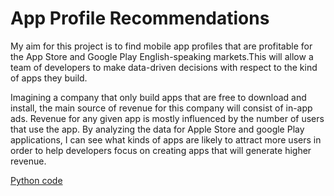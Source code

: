 # App Profile Recommendations

My aim for this project is to find mobile app profiles that are profitable for the App Store and Google Play English-speaking markets.This will allow a team of developers to make data-driven decisions with respect to the kind of apps they build.

Imagining a company that only build apps that are free to download and install, the main source of revenue for this company will consist of in-app ads. Revenue for any given app is mostly influenced by the number of users that use the app. By analyzing the data for Apple Store and google Play applications, I can see what kinds of apps are likely to attract more users in order to help developers focus on creating apps that will generate higher revenue.

[Python code](https://github.com/epanal/epanal.github.io/blob/master/App%20Profile%20Recommendations/Basics.ipynb)
